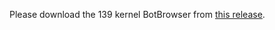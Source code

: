 Please download the 139 kernel BotBrowser from [this release](https://github.com/botswin/BotBrowser/releases/tag/v139-20250807).
